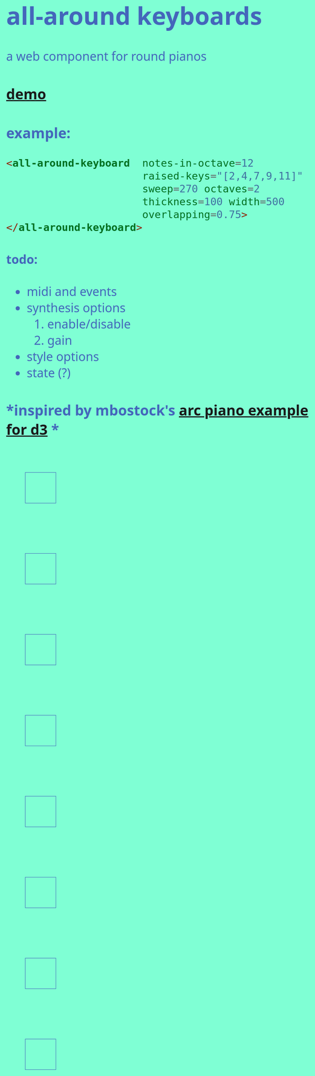 # all-around keyboards
a web component for round pianos

### [demo](http://micahscopes.github.io/all-around-keyboard)

### example:
```html
<all-around-keyboard  notes-in-octave=12
                      raised-keys="[2,4,7,9,11]"
                      sweep=270 octaves=2
                      thickness=100 width=500
                      overlapping=0.75>
</all-around-keyboard>
```

#### todo:
- midi and events
- synthesis options
  1. enable/disable
  2. gain
- style options
- state (?)

### *inspired by mbostock's [arc piano example for d3](https://bl.ocks.org/mbostock/5723d93e4f617b542991) *

<all-around-keyboard  notes-in-octave="12"
                      raised-keys="[2,4,7,9,11]"
                      sweep=4 octaves="3"
                      thickness="100" width="500"
                      overlapping="0.75">
</all-around-keyboard>

<all-around-keyboard  notes-in-octave="12"
                      raised-keys="[2,5,7,9,11]"
                      sweep=4 octaves="3"
                      thickness="100" width="500"
                      overlapping="0.75">
</all-around-keyboard>


<all-around-keyboard  notes-in-octave="12"
                      raised-keys="[2,4,7,9,11]"
                      sweep=180 octaves="2"
                      thickness="130" width="500"
                      overlapping="0.75">
</all-around-keyboard>

<all-around-keyboard  notes-in-octave="12"
                      raised-keys="[2,4,7,9,11]"
                      sweep=360 octaves="2"
                      thickness="200" width="500"
                      overlapping="0.75">
</all-around-keyboard>

<all-around-keyboard  notes-in-octave="12"
                      raised-keys="[2,4,7,9,11]"
                      sweep=360 octaves="1"
                      thickness="200" width="500"
                      overlapping="0.75">
</all-around-keyboard>

<all-around-keyboard  notes-in-octave="12"
                      raised-keys="[2,5,7,9,11]"
                      sweep=120 octaves="2"
                      thickness="200" width="500"
                      overlapping="0.75">
</all-around-keyboard>

<all-around-keyboard  notes-in-octave="16"
                      raised-keys="[2,4,6,9,11,13,15]"
                      sweep=270 octaves="2"
                      thickness="220" width="500"
                      overlapping="0.75">
</all-around-keyboard>

<all-around-keyboard  notes-in-octave="31"
                      raised-keys="[2,4,6,11,13,15,19,23,25,28,30]"
                      sweep=270 octaves="1"
                      thickness="220" width="500"
                      overlapping="0.75">
</all-around-keyboard>


<style>
  body {
    background: aquamarine;
    font-size: 2em;
    font-family: sans;
    color: #4466bb;
  }

  all-around-keyboard {
    margin: 50px;
    display: inline-block;
    border: solid #4466bb 1px;
    padding: 40px;
  }
</style>
